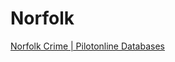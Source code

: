 # Norfolk  

[Norfolk Crime | Pilotonline Databases](https://data.pilotonline.com/newsdata/crime/norfolk)  
